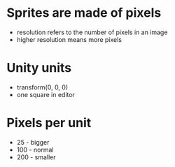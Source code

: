 # Sprites are made of pixels

- resolution refers to the number of pixels in an image
- higher resolution means more pixels

# Unity units

- transform(0, 0, 0)
- one square in editor

# Pixels per unit

- 25 - bigger
- 100 - normal
- 200 - smaller
